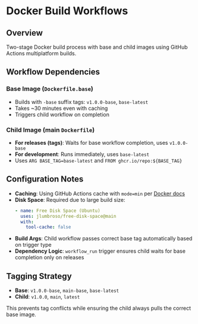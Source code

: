 # Docker Build Workflows

## Overview
Two-stage Docker build process with base and child images using GitHub Actions multiplatform builds.

## Workflow Dependencies

### Base Image (`Dockerfile.base`)
- Builds with `-base` suffix tags: `v1.0.0-base`, `base-latest`
- Takes ~30 minutes even with caching
- Triggers child workflow on completion

### Child Image (main `Dockerfile`)
- **For releases (tags)**: Waits for base workflow completion, uses `v1.0.0-base` 
- **For development**: Runs immediately, uses `base-latest`
- Uses `ARG BASE_TAG=base-latest` and `FROM ghcr.io/repo:${BASE_TAG}`

## Configuration Notes

* **Caching**: Using GitHub Actions cache with `mode=min` per [Docker docs](https://docs.docker.com/build/cache/backends/gha/)
* **Disk Space**: Required due to large build size:
  ```yaml
  - name: Free Disk Space (Ubuntu)
    uses: jlumbroso/free-disk-space@main
    with:
      tool-cache: false
  ```
* **Build Args**: Child workflow passes correct base tag automatically based on trigger type
* **Dependency Logic**: `workflow_run` trigger ensures child waits for base completion only on releases

## Tagging Strategy
- **Base**: `v1.0.0-base`, `main-base`, `base-latest`
- **Child**: `v1.0.0`, `main`, `latest`

This prevents tag conflicts while ensuring the child always pulls the correct base image.